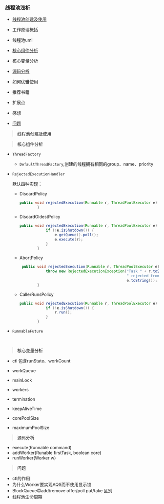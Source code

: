 ### 线程池浅析

* [线程池创建及使用](#create)

* 工作原理概括

* 线程池uml

* [核心组件分析](#compent)

* [核心变量分析](#param)

* [源码分析](#source)

* 如何优雅使用

* 推荐书籍

* 扩展点

* 感想

* [问题](#questions)

  

> <a id=create>线程池创建及使用</a>

> <a id=compent>核心组件分析</a>

* `ThreadFactory`

  * `DefaultThreadFactory`,创建的线程拥有相同的group、name、priority

* `RejectedExecutionHandler`

  默认四种实现：

  * DiscardPolicy

    ```java
    public void rejectedExecution(Runnable r, ThreadPoolExecutor e) {
            }
    ```

  * DiscardOldestPolicy

    ```java
    public void rejectedExecution(Runnable r, ThreadPoolExecutor e) {
                if (!e.isShutdown()) {
                    e.getQueue().poll();
                    e.execute(r);
                }
            }
    ```

    

  * AbortPolicy

    ```java
     public void rejectedExecution(Runnable r, ThreadPoolExecutor e) {
                throw new RejectedExecutionException("Task " + r.toString() +
                                                     " rejected from " +
                                                     e.toString());
            }
    ```

    

  * CallerRunsPolicy

    ```java
    public void rejectedExecution(Runnable r, ThreadPoolExecutor e) {
                if (!e.isShutdown()) {
                    r.run();
                }
            }
    ```

* `RunnableFuture`

  ​	

> <a id=param>核心变量分析</a>

* ctl 包含runState、workCount

* workQueue
* mainLock
* workers
* termination
* keepAliveTime
* corePoolSize
* maximumPoolSize

> <a id=source> 源码分析</a>
* execute(Runnable command)
* addWorker(Runable firstTask, boolean core)
* runWorker(Worker w)
> <a id=questions > 问题</a>

* ctl的作用
* 为什么Worker要实现AQS而不使用显示锁
* BlockQueue中add/remove offer/poll put/take 区别
* 线程池生命周期
